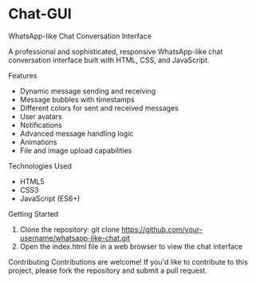 # Chat-GUI
WhatsApp-like Chat Conversation Interface

A professional and sophisticated, responsive WhatsApp-like chat conversation interface built with HTML, CSS, and JavaScript.

Features
- Dynamic message sending and receiving
- Message bubbles with timestamps
- Different colors for sent and received messages
- User avatars
- Notifications
- Advanced message handling logic
- Animations
- File and image upload capabilities

Technologies Used
- HTML5
- CSS3
- JavaScript (ES6+)

Getting Started
1. Clone the repository: git clone https://github.com/your-username/whatsapp-like-chat.git
2. Open the index.html file in a web browser to view the chat interface

Contributing
Contributions are welcome! If you'd like to contribute to this project, please fork the repository and submit a pull request.
